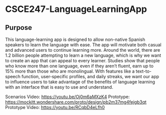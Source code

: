 # CSCE247-LanguageLearningApp

## Purpose

This language-learning app is designed to allow non-native Spanish speakers to learn the language with ease. The app will motivate both casual and advanced users to continue learning more. Around the world, there are 1.2 billion people attempting to learn a new language, which is why we want to create an app that can appeal to every learner. Studies show that people who know more than one language, even if they aren’t fluent, earn up to 15% more than those who are monolingual. With features like a text-to-speech function, user-specific profiles, and daily streaks, we want our app to influence users to take advantage of the benefits of language learning with an interface that is easy to use and understand.


Scenarios Video: https://youtu.be/Oj0m6aMXzK4
Prototype: https://mockitt.wondershare.com/proto/design/pb2m37mg4fejgb3qt
Prototype Video: https://youtu.be/RCqbD4eLfh0
